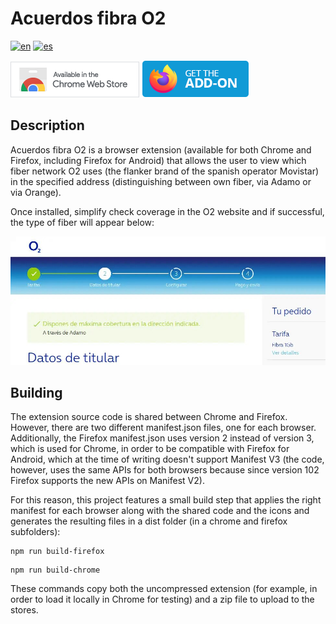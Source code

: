 # Acuerdos fibra O2

[![en](https://img.shields.io/badge/lang-en-red.svg)](https://github.com/fercarcedo/acuerdos-fibra-o2/blob/main/README.md)
[![es](https://img.shields.io/badge/lang-es-yellow.svg)](https://github.com/fercarcedo/acuerdos-fibra-o2/blob/main/README.es.md)

[![Enlace a Chrome web store](images/badges/chromebadge.png)](https://chromewebstore.google.com/detail/acuerdos-fibra-o2/aacfgcicjaofeigkndomcdefggpigjkg)
[![Enlace a Firefox addons](images/badges/firefoxbadge.png)](https://addons.mozilla.org/es/firefox/addon/acuerdos-fibra-o2/)

## Description

Acuerdos fibra O2 is a browser extension (available for both Chrome and Firefox, including Firefox for Android) that allows the user to view which fiber network O2 uses (the flanker brand of the spanish operator Movistar) in the specified address (distinguishing between own fiber, via Adamo or via Orange).

Once installed, simplify check coverage in the O2 website and if successful, the type of fiber will appear below:

![Screenshot showing coverage via Adamo](images/screenshots/extensionscreenshot.jpg)

## Building

The extension source code is shared between Chrome and Firefox. However, there are two different manifest.json files, one for each browser. Additionally, the Firefox manifest.json uses version 2 instead of version 3, which is used for Chrome, in order to be compatible with Firefox for Android, which at the time of writing doesn't support Manifest V3 (the code, however, uses the same APIs for both browsers because since version 102 Firefox supports the new APIs on Manifest V2).

For this reason, this project features a small build step that applies the right manifest for each browser along with the shared code and the icons and generates the resulting files in a dist folder (in a chrome and firefox subfolders):

```
npm run build-firefox
```

```
npm run build-chrome
```

These commands copy both the uncompressed extension (for example, in order to load it locally in Chrome for testing) and a zip file to upload to the stores.